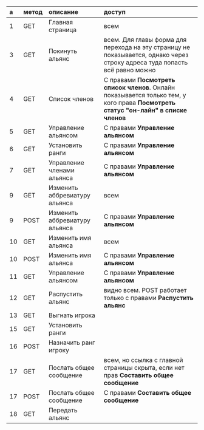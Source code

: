 | **a** | **метод** | **описание** | **доступ** |
|:------|:---------------|:---------------------|:-----------------|
|1      |GET             |Главная страница|всем          |
|3      |GET             |Покинуть альянс|всем. Для главы форма для перехода на эту страницу не показывается, однако через строку адреса туда попасть всё равно можно|
|4      |GET             |Список членов|С правами **Посмотреть список членов**. Онлайн показывается только тем, у кого права **Посмотреть статус "он-лайн" в списке членов** |
|5      |GET             |Управление альянсом|С правами **Управление альянсом**|
|6      |GET             |Установить ранги|С правами **Управление альянсом**|
|7      |GET             |Управление членами альянса|С правами **Управление альянсом**|
|9      |GET             |Изменить аббревиатуру альянса|всем          |
|9      |POST            |Изменить аббревиатуру альянса|С правами **Управление альянсом**|
|10     |GET             |Изменить имя альянса|всем          |
|10     |POST            |Изменить имя альянса|С правами **Управление альянсом**|
|11     |GET             |Управление альянсом|С правами **Управление альянсом**|
|12     |GET             |Распустить альянс|видно всем. POST работает только с правами **Распустить альянс**|
|13     |GET             |Выгнать игрока|                  |
|15     |GET             |Установить ранги|                  |
|16     |POST            |Назначить ранг игроку|                  |
|17     |GET             |Послать общее сообщение|всем, но ссылка с главной страницы скрыта, если нет прав **Составить общее сообщение**|
|17     |POST            |Послать общее сообщение|С правами **Составить общее сообщение**|
|18     |GET             |Передать альянс|                  |